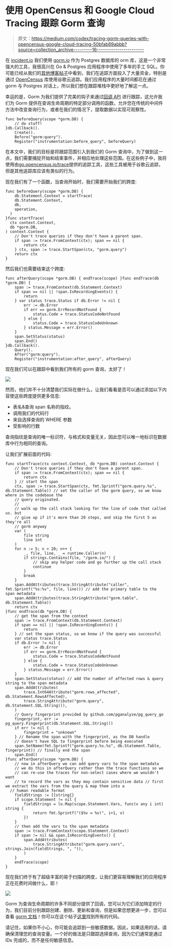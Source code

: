 # 使用 OpenCensus 和 Google Cloud Tracing 跟踪 Gorm 查询

> 原文：<https://medium.com/codex/tracing-gorm-queries-with-opencensus-google-cloud-tracing-50bfab69abbb?source=collection_archive---------16----------------------->

在 [incident.io](http://incident.io/) 我们使用 [gorm.io](http://gorm.io/) 作为 Postgres 数据库的 orm 库，这是一个非常强大的工具，我很高兴在 Go & Postgres 应用程序中使用了多年的手工 SQL。你可能已经从我们的[其他博客帖子](https://incident.io/blog/tracing)中看到，我们在追踪方面投入了大量资金，特别是通过 [OpenCensus](https://opencensus.io/) 库使用谷歌云追踪。我们应用程序的大量时间都花在通过 gorm 与 Postgres 对话上，所以我们想在跟踪堆栈中更好地了解这一点。

幸运的是，Gorm 为我们提供了完美的钩子来通过[回调 API](https://gorm.io/docs/write_plugins.html#Callbacks) 进行跟踪，这允许我们为 Gorm 提供在查询生命周期的特定部分调用的函数，允许您在传统的中间件方法中改变查询行为，或者在我们的情况下，提取数据以实现可观察性。

```
func beforeQuery(scope *gorm.DB) {
	// do stuff!
}db.Callback().
	Create().
	Before("gorm:query").
	Register("instrumentation:before_query", beforeQuery)
```

在本文中，我们的目标是将跟踪范围引入到我们的 Gorm 查询中，为了做到这一点，我们需要捕捉开始和结束事件，并相应地处理这些范围。在这些例子中，我将使用由[go.opencensus.io/trace](http://go.opencensus.io/trace)提供的追踪工具，这些工具被用于谷歌云追踪，但是其他追踪库应该有类似的行为。

现在我们有了一个函数，当查询开始时，我们需要开始我们的跨度:

```
func beforeQuery(scope *gorm.DB) {
	db.Statement.Context = startTrace(
    db.Statement.Context,
    db,
    operation,
  )
}func startTrace(
  ctx context.Context,
  db *gorm.DB,
) context.Context {
	// Don't trace queries if they don't have a parent span.
	if span := trace.FromContext(ctx); span == nil {
		return ctx
	} ctx, span := trace.StartSpan(ctx, "gorm.query")
	return ctx
}
```

然后我们也需要结束这个跨度:

```
func afterQuery(scope *gorm.DB) { endTrace(scope) }func endTrace(db *gorm.DB) {
	span := trace.FromContext(db.Statement.Context)
	if span == nil || !span.IsRecordingEvents() {
		return
	} var status trace.Status if db.Error != nil {
		err := db.Error
		if err == gorm.ErrRecordNotFound {
			status.Code = trace.StatusCodeNotFound
		} else {
			status.Code = trace.StatusCodeUnknown
		} status.Message = err.Error()
	}
	span.SetStatus(status)
	span.End()
}db.Callback().
	Query().
	After("gorm:query").
	Register("instrumentation:after_query", afterQuery)
```

现在我们可以在跟踪中看到我们所有的 gorm 查询，太好了！

![](img/a4c0f2289610835a277b548378b88920.png)

然而，他们并不十分清楚我们实际在做什么，让我们看看是否可以通过添加以下内容使这些跨度提供更多信息:

*   表名&查询 span 名称的指纹。
*   调用我们的代码行
*   来自选择查询的 WHERE 参数
*   受影响的行数

查询指纹是查询的唯一标识符，与格式和变量无关，因此您可以唯一地标识在数据库中行为相同的查询。

让我们扩展前面的代码:

```
func startTrace(ctx context.Context, db *gorm.DB) context.Context {
	// Don't trace queries if they don't have a parent span.
	if span := trace.FromContext(ctx); span == nil {
		return ctx
	} // start the span
	ctx, span := trace.StartSpan(ctx, fmt.Sprintf("gorm.query.%s", db.Statement.Table)) // set the caller of the gorm query, so we know where in the codebase the
	// query originated.
	//
	// walk up the call stack looking for the line of code that called us. but
	// give up if it's more than 20 steps, and skip the first 5 as they're all
	// gorm anyway
	var (
		file string
		line int
	)
	for n := 5; n < 20; n++ {
		_, file, line, _ = runtime.Caller(n)
		if strings.Contains(file, "/gorm.io/") {
			// skip any helper code and go further up the call stack
			continue
		}
		break
	}
	span.AddAttributes(trace.StringAttribute("caller", fmt.Sprintf("%s:%v", file, line))) // add the primary table to the span metadata
	span.AddAttributes(trace.StringAttribute("gorm.table", db.Statement.Table))
	return ctx
}func endTrace(db *gorm.DB) {
	// get the span from the context
	span := trace.FromContext(db.Statement.Context)
	if span == nil || !span.IsRecordingEvents() {
		return
	} // set the span status, so we know if the query was successful
	var status trace.Status
	if db.Error != nil {
		err := db.Error
		if err == gorm.ErrRecordNotFound {
			status.Code = trace.StatusCodeNotFound
		} else {
			status.Code = trace.StatusCodeUnknown
		} status.Message = err.Error()
	}
	span.SetStatus(status) // add the number of affected rows & query string to the span metadata
	span.AddAttributes(
		trace.Int64Attribute("gorm.rows_affected", db.Statement.RowsAffected),
		trace.StringAttribute("gorm.query", db.Statement.SQL.String()),
	)
	// Query fingerprint provided by github.com/pganalyze/pg_query_go
	fingerprint, err := pg_query.Fingerprint(db.Statement.SQL.String())
	if err != nil {
		fingerprint = "unknown"
	} // Rename the span with the fingerprint, as the DB handle
	// doesn't have SQL to fingerprint before being executed
	span.SetName(fmt.Sprintf("gorm.query.%s.%s", db.Statement.Table, fingerprint)) // finally end the span
	span.End()
}func afterQuery(scope *gorm.DB) {
	// now in afterQuery we can add query vars to the span metadata
	// we do this in afterQuery rather than the trace functions so we
	// can re-use the traces for non-select cases where we wouldn't want
	// to record the vars as they may contain sensitive data // first we extract the vars from the query & map them into a
  // human readable format
	fieldStrings := []string{}
	if scope.Statement != nil {
		fieldStrings = lo.Map(scope.Statement.Vars, func(v any i int) string {
			return fmt.Sprintf("($%v = %v)", i+1, v)
		})
	}
	// then add the vars to the span metadata
	span := trace.FromContext(scope.Statement.Context)
	if span != nil && span.IsRecordingEvents() {
		span.AddAttributes(
			trace.StringAttribute("gorm.query.vars", strings.Join(fieldStrings, ", ")),
		)
	}
	endTrace(scope)
}
```

现在我们终于有了超级丰富的易于扫描的跨度，让我们更容易理解我们的应用程序正在花费时间做什么，耶！

![](img/f51b56da97a6c0f98097150ff9ecb6dc.png)

Gorm 为查询生命周期的许多不同部分提供了回调，您可以为它们添加特定的行为，我们目前分别跟踪创建、删除、更新和查询，但是如果您想更进一步，您可以查看 [gorm 文档](https://gorm.io/docs/write_plugins.html)！你可以在这个帖子[这里](https://gist.github.com/arussellsaw/bbedfdefee119b4600ce085b773da4b9)找到所有的代码。

请记住，如果你不小心，你可能会追踪到一些敏感数据。因此，如果适用的话，请确保清理您的查询变量。一个好的做法是只跟踪选择查询，因为它们通常是通过 IDs 完成的，而不是任何敏感信息。